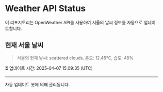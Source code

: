 
# Weather API Status

이 리포지토리는 OpenWeather API를 사용하여 서울의 날씨 정보를 자동으로 업데이트합니다.

## 현재 서울 날씨
> 서울의 현재 날씨: scattered clouds, 온도: 12.45°C, 습도: 49%

⏳ 업데이트 시간: 2025-04-07 15:09:35 (UTC)

---
자동 업데이트 봇에 의해 관리됩니다.
